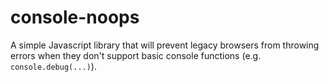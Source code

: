 # console-noops
A simple Javascript library that will prevent legacy browsers from throwing errors when they don't support basic console functions (e.g. `console.debug(...)`).
